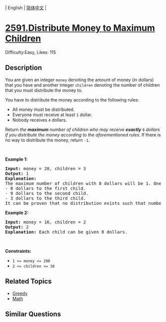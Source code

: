 
| English | [简体中文](README.md) |

# [2591.Distribute Money to Maximum Children](https://leetcode.com/problems/distribute-money-to-maximum-children/)
Difficulty:Easy, Likes: 115

## Description

<p>You are given an integer <code>money</code> denoting the amount of money (in dollars) that you have and another integer <code>children</code> denoting the number of children that you must distribute the money to.</p>

<p>You have to distribute the money according to the following rules:</p>

<ul>
	<li>All money must be distributed.</li>
	<li>Everyone must receive at least <code>1</code> dollar.</li>
	<li>Nobody receives <code>4</code> dollars.</li>
</ul>

<p>Return <em>the <strong>maximum</strong> number of children who may receive <strong>exactly</strong> </em><code>8</code> <em>dollars if you distribute the money according to the aforementioned rules</em>. If there is no way to distribute the money, return <code>-1</code>.</p>

<p>&nbsp;</p>
<p><strong class="example">Example 1:</strong></p>

<pre>
<strong>Input:</strong> money = 20, children = 3
<strong>Output:</strong> 1
<strong>Explanation:</strong> 
The maximum number of children with 8 dollars will be 1. One of the ways to distribute the money is:
- 8 dollars to the first child.
- 9 dollars to the second child. 
- 3 dollars to the third child.
It can be proven that no distribution exists such that number of children getting 8 dollars is greater than 1.
</pre>

<p><strong class="example">Example 2:</strong></p>

<pre>
<strong>Input:</strong> money = 16, children = 2
<strong>Output:</strong> 2
<strong>Explanation:</strong> Each child can be given 8 dollars.
</pre>

<p>&nbsp;</p>
<p><strong>Constraints:</strong></p>

<ul>
	<li><code>1 &lt;= money &lt;= 200</code></li>
	<li><code>2 &lt;= children &lt;= 30</code></li>
</ul>


## Related Topics

- [Greedy](https://leetcode.com/tag/greedy/)
- [Math](https://leetcode.com/tag/math/)

## Similar Questions

